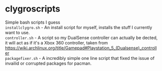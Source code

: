 # clygroscripts
Simple bash scripts I guess <br>
`installclygro.sh` - An install script for myself, installs the stuff I currently want to use. <br>
`controller.sh` - A script so my DualSense controller can actually be dected, it will act as if it's a Xbox 360 controller, taken from https://wiki.archlinux.org/title/Gamepad#Playstation_5_(Dualsense)_controller <br>
`packagefixer.sh` - A incredibly simple one line script that fixed the issue of invailid or corrupted packages for pacman.
